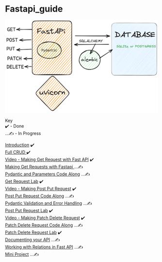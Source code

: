 # Fastapi_guide

![Fast Api Guide](./Pydantic-Uvicorn-Fastapi-2023-04-22-0925.png)  

Key  
✔️ - Done   
...✍️ - In Progress 
  
[Introduction](https://github.com/otienosteve/intro-to-fastapi)  ✔️  
[Full CRUD ](https://drive.google.com/file/d/1Fz6pHjmGDX3ajPlixWY9xyeQcYjiTPd7/view)   ✔️    
[Video - Making Get Request with Fast API](https://youtu.be/Jv4ZJzLTfmQ)   ✔️              
[Making Get Requests with Fastapi ]() ...✍️    
[Pydantic and Parameters Code Along]() ...✍️      
[Get Request Lab](https://github.com/otienosteve/python-p3-get-request-lab)   ✔️  
[Video - Making Post Put Request](https://youtu.be/2hUYrYTanG0)   ✔️    
[Post Put Request Code Along]() ...✍️          
[Pydantic Validation and Error Handling]() ...✍️      
[Post Put Request Lab](https://github.com/otienosteve/python-p3-post-put-request-lab/)  ✔️  
[Video - Making Patch Delete Request](https://youtu.be/I9IJdTqyIaM?list=PLqVWkj8fK0M231C7JKK3EzXxUZrzICTIq)   ✔️  
[Patch Delete Request Code Along]() ...✍️     
[Patch Delete Request Lab](https://youtu.be/I9IJdTqyIaM)  ✔️   
[Documenting your API]() ...✍️    
[Working with Relations in Fast API](https://github.com/otienosteve/working-with-related-database-data-in-fast-api) ...✍️       
[Mini Project](https://github.com/otienosteve/fast-api-mini-project) ...✍️  
